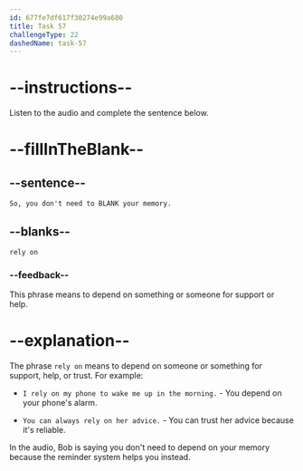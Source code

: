 ```yaml
---
id: 677fe7df617f30274e99a680
title: Task 57
challengeType: 22
dashedName: task-57
---
```


<!-- (Audio) Bob: So, you don't need to rely on your memory. -->

# --instructions--

Listen to the audio and complete the sentence below.

# --fillInTheBlank--

## --sentence--

`So, you don't need to BLANK your memory.`

## --blanks--

`rely on`

### --feedback--

This phrase means to depend on something or someone for support or help.

# --explanation--

The phrase `rely on` means to depend on someone or something for support, help, or trust. For example:

- `I rely on my phone to wake me up in the morning.` - You depend on your phone's alarm.

- `You can always rely on her advice.` - You can trust her advice because it's reliable.

In the audio, Bob is saying you don't need to depend on your memory because the reminder system helps you instead.
